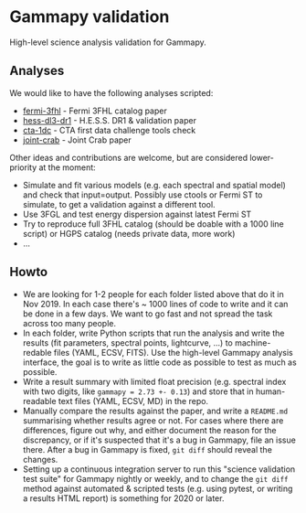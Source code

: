 # Gammapy validation

High-level science analysis validation for Gammapy.

## Analyses

We would like to have the following analyses scripted:

- [fermi-3fhl](fermi-3fhl) - Fermi 3FHL catalog paper
- [hess-dl3-dr1](hess-dl3-dr1) - H.E.S.S. DR1 & validation paper
- [cta-1dc](cta-1dc) - CTA first data challenge tools check
- [joint-crab](joint-crab) - Joint Crab paper

Other ideas and contributions are welcome, but are considered lower-priority at the moment:

- Simulate and fit various models (e.g. each spectral and spatial model) and check that input=output.
  Possibly use ctools or Fermi ST to simulate, to get a validation against a different tool.
- Use 3FGL and test energy dispersion against latest Fermi ST
- Try to reproduce full 3FHL catalog (should be doable with a 1000 line script) or HGPS catalog (needs private data, more work)
- ...

## Howto

- We are looking for 1-2 people for each folder listed above that do it in Nov 2019. In each case there's ~ 1000 lines of code to write and it can be done in a few days. We want to go fast and not spread the task across too many people.
- In each folder, write Python scripts that run the analysis and write the results (fit parameters, spectral points, lightcurve, ...) to machine-redable files (YAML, ECSV, FITS). Use the high-level Gammapy analysis interface, the goal is to write as little code as possible to test as much as possible.
- Write a result summary with limited float precision (e.g. spectral index with two digits, like `gammapy = 2.73 +- 0.13`) and store that in human-readable text files (YAML, ECSV, MD) in the repo.
- Manually compare the results against the paper, and write a `README.md` summarising whether results agree or not. For cases where there are differences, figure out why, and either document the reason for the discrepancy, or if it's suspected that it's a bug in Gammapy, file an issue there. After a bug in Gammapy is fixed, `git diff` should reveal the changes.
- Setting up a continuous integration server to run this "science validation test suite" for Gammapy nightly or weekly, and to change the `git diff` method against automated & scripted tests (e.g. using pytest, or writing a results HTML report) is something for 2020 or later.
